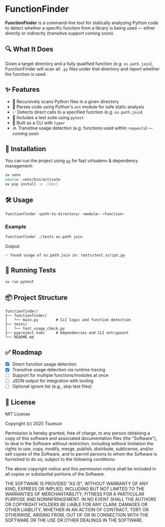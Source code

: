 # FunctionFinder

**FunctionFinder** is a command-line tool for statically analyzing Python code to detect whether a specific function from a library is being used — either directly or indirectly (transitive support coming soon).

## 🔍 What It Does

Given a target directory and a fully qualified function (e.g. `os.path.join`), FunctionFinder will scan all `.py` files under that directory and report whether the function is used.

## ✨ Features

- 📂 Recursively scans Python files in a given directory
- 🧠 Parses code using Python's `ast` module for safe static analysis
- ✅ Detects direct calls to a specified function (e.g. `os.path.join`)
- 🧪 Includes a test suite using `pytest`
- 🚀 Built as a CLI with `typer`
- 🔜 Transitive usage detection (e.g. functions used within `requests`) — *coming soon*

## 🚀 Installation

You can run the project using [`uv`](https://github.com/astral-sh/uv) for fast virtualenv & dependency management:

```bash
uv venv
source .venv/bin/activate
uv pip install -e .[dev]
```

## 🛠️ Usage

```bash
functionfinder <path-to-directory> <module> <function>
```

### Example

```bash
functionfinder ./tests os.path join
```

Output:

```
✅ Found usage of os.path.join in: tests/test_script.py
```

## 🧪 Running Tests

```bash
uv run pytest
```

## 📦 Project Structure

```
functionfinder/
├── functionfinder/
│   └── main.py        # CLI logic and function detection
├── tests/
│   └── test_usage_check.py
├── pyproject.toml     # Dependencies and CLI entrypoint
└── README.md
```

## ✅ Roadmap

- [x] Direct function usage detection
- [x] Transitive usage detection via runtime tracing
- [ ] Support for multiple functions/modules at once
- [ ] JSON output for integration with tooling
- [ ] Optional ignore list (e.g., skip test files)

## 📝 License

MIT License

Copyright (c) 2025 Tsuesun

Permission is hereby granted, free of charge, to any person obtaining a copy
of this software and associated documentation files (the "Software"), to deal
in the Software without restriction, including without limitation the rights
to use, copy, modify, merge, publish, distribute, sublicense, and/or sell
copies of the Software, and to permit persons to whom the Software is
furnished to do so, subject to the following conditions:

The above copyright notice and this permission notice shall be included in all
copies or substantial portions of the Software.

THE SOFTWARE IS PROVIDED "AS IS", WITHOUT WARRANTY OF ANY KIND, EXPRESS OR
IMPLIED, INCLUDING BUT NOT LIMITED TO THE WARRANTIES OF MERCHANTABILITY,
FITNESS FOR A PARTICULAR PURPOSE AND NONINFRINGEMENT. IN NO EVENT SHALL THE
AUTHORS OR COPYRIGHT HOLDERS BE LIABLE FOR ANY CLAIM, DAMAGES OR OTHER
LIABILITY, WHETHER IN AN ACTION OF CONTRACT, TORT OR OTHERWISE, ARISING FROM,
OUT OF OR IN CONNECTION WITH THE SOFTWARE OR THE USE OR OTHER DEALINGS IN THE
SOFTWARE.
